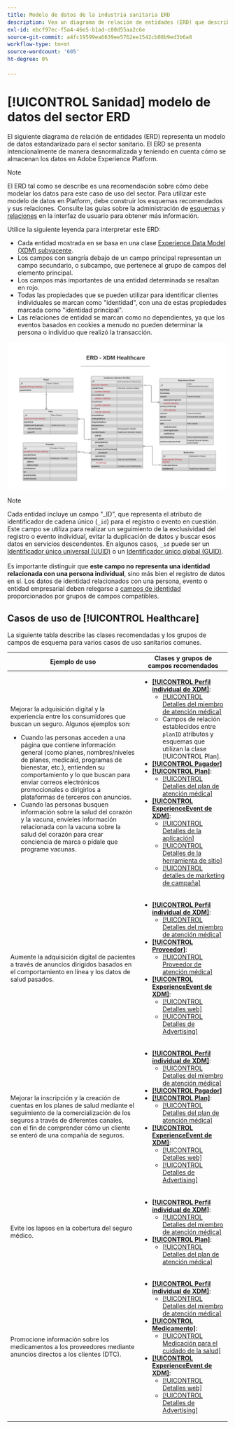 ```yaml
---
title: Modelo de datos de la industria sanitaria ERD
description: Vea un diagrama de relación de entidades (ERD) que describe un modelo de datos estandarizado para el sector sanitario. Este modelo de datos es compatible con el Modelo de datos de experiencia (XDM) para su uso en Adobe Experience Platform.
exl-id: ebcf97ec-f5a4-46e5-b1ad-c80d55aa2c6e
source-git-commit: a4fc19599ea6639ee5762ee1542cb08b9ed3b6a8
workflow-type: tm+mt
source-wordcount: '605'
ht-degree: 0%

---
```


# [!UICONTROL Sanidad] modelo de datos del sector ERD

El siguiente diagrama de relación de entidades (ERD) representa un modelo de datos estandarizado para el sector sanitario. El ERD se presenta intencionalmente de manera desnormalizada y teniendo en cuenta cómo se almacenan los datos en Adobe Experience Platform.

>[!NOTE]
>
>El ERD tal como se describe es una recomendación sobre cómo debe modelar los datos para este caso de uso del sector. Para utilizar este modelo de datos en Platform, debe construir los esquemas recomendados y sus relaciones. Consulte las guías sobre la administración de [esquemas](../../ui/resources/schemas.md) y [relaciones](../../tutorials/relationship-ui.md) en la interfaz de usuario para obtener más información.

Utilice la siguiente leyenda para interpretar este ERD:

* Cada entidad mostrada en se basa en una clase [Experience Data Model (XDM) subyacente](../composition.md#class).
* Los campos con sangría debajo de un campo principal representan un campo secundario, o subcampo, que pertenece al grupo de campos del elemento principal.
* Los campos más importantes de una entidad determinada se resaltan en rojo.
* Todas las propiedades que se pueden utilizar para identificar clientes individuales se marcan como &quot;identidad&quot;, con una de estas propiedades marcada como &quot;identidad principal&quot;.
* Las relaciones de entidad se marcan como no dependientes, ya que los eventos basados en cookies a menudo no pueden determinar la persona o individuo que realizó la transacción.

![Ejemplo de ERD para un modelo de datos del sector sanitario](../../images/industries/healthcare.png)

>[!NOTE]
>
>Cada entidad incluye un campo &quot;_ID&quot;, que representa el atributo de identificador de cadena único (`_id`) para el registro o evento en cuestión. Este campo se utiliza para realizar un seguimiento de la exclusividad del registro o evento individual, evitar la duplicación de datos y buscar esos datos en servicios descendentes. En algunos casos, `_id` puede ser un [Identificador único universal (UUID)](https://tools.ietf.org/html/rfc4122) o un [Identificador único global (GUID)](https://docs.microsoft.com/en-us/dotnet/api/system.guid?view=net-5.0).<br><br>Es importante distinguir que **este campo no representa una identidad relacionada con una persona individual**, sino más bien el registro de datos en sí. Los datos de identidad relacionados con una persona, evento o entidad empresarial deben relegarse a [campos de identidad](../composition.md#identity) proporcionados por grupos de campos compatibles.

## Casos de uso de [!UICONTROL Healthcare]

La siguiente tabla describe las clases recomendadas y los grupos de campos de esquema para varios casos de uso sanitarios comunes.

| Ejemplo de uso | Clases y grupos de campos recomendados |
| --- | --- |
| Mejorar la adquisición digital y la experiencia entre los consumidores que buscan un seguro. Algunos ejemplos son: <ul><li>Cuando las personas acceden a una página que contiene información general (como planes, nombres/niveles de planes, medicaid, programas de bienestar, etc.), entienden su comportamiento y lo que buscan para enviar correos electrónicos promocionales o dirigirlos a plataformas de terceros con anuncios.</li><li>Cuando las personas busquen información sobre la salud del corazón y la vacuna, envíeles información relacionada con la vacuna sobre la salud del corazón para crear conciencia de marca o pídale que programe vacunas.</li></ul> | <ul><li>**[[!UICONTROL Perfil individual de XDM]](../../classes/individual-profile.md)**:<ul><li>[[!UICONTROL Detalles del miembro de atención médica]](../../field-groups/profile/healthcare-member-details.md)</li><li>Campos de relación establecidos entre `planID` atributos y esquemas que utilizan la clase [!UICONTROL Plan].</li></ul></li><li>**[[!UICONTROL Pagador]](../../classes/payer.md)**</li><li>**[[!UICONTROL Plan]](../../classes/plan.md)**:<ul><li>[[!UICONTROL Detalles del plan de atención médica]](../../field-groups/plan/healthcare-plan-details.md)</li></ul></li><li>**[[!UICONTROL ExperienceEvent de XDM]](../../classes/experienceevent.md)**:<ul><li>[[!UICONTROL Detalles de la aplicación]](../../field-groups/event/application-details.md)</li><li>[[!UICONTROL Detalles de la herramienta de sitio]](../../field-groups/event/sitetool-details.md)</li><li>[[!UICONTROL  detalles de marketing de campaña]](../../field-groups/event/campaign-marketing-details.md)</li></ul></li></ul> |
| Aumente la adquisición digital de pacientes a través de anuncios dirigidos basados en el comportamiento en línea y los datos de salud pasados. | <ul><li>**[[!UICONTROL Perfil individual de XDM]](../../classes/individual-profile.md)**:<ul><li>[[!UICONTROL Detalles del miembro de atención médica]](../../field-groups/profile/healthcare-member-details.md)</li></ul></li><li>**[[!UICONTROL Proveedor]](../../classes/provider.md)**:<ul><li>[[!UICONTROL Proveedor de atención médica]](../../field-groups/provider/healthcare-provider.md)</li></ul></li><li>**[[!UICONTROL ExperienceEvent de XDM]](../../classes/experienceevent.md)**:<ul><li>[[!UICONTROL Detalles web]](../../field-groups/event/web-details.md)</li><li>[[!UICONTROL Detalles de Advertising]](../../field-groups/event/advertising-details.md)</li></ul></li></ul> |
| Mejorar la inscripción y la creación de cuentas en los planes de salud mediante el seguimiento de la comercialización de los seguros a través de diferentes canales, con el fin de comprender cómo un cliente se enteró de una compañía de seguros. | <ul><li>**[[!UICONTROL Perfil individual de XDM]](../../classes/individual-profile.md)**:<ul><li>[[!UICONTROL Detalles del miembro de atención médica]](../../field-groups/profile/healthcare-member-details.md)</li></ul></li><li>**[[!UICONTROL Pagador]](../../classes/payer.md)**</li><li>**[[!UICONTROL Plan]](../../classes/plan.md)**:<ul><li>[[!UICONTROL Detalles del plan de atención médica]](../../field-groups/plan/healthcare-plan-details.md)</li></ul></li><li>**[[!UICONTROL ExperienceEvent de XDM]](../../classes/experienceevent.md)**:<ul><li>[[!UICONTROL Detalles web]](../../field-groups/event/web-details.md)</li><li>[[!UICONTROL Detalles de Advertising]](../../field-groups/event/advertising-details.md)</li></ul></li></ul> |
| Evite los lapsos en la cobertura del seguro médico. | <ul><li>**[[!UICONTROL Perfil individual de XDM]](../../classes/individual-profile.md)**:<ul><li>[[!UICONTROL Detalles del miembro de atención médica]](../../field-groups/profile/healthcare-member-details.md)</li></ul></li><li>**[[!UICONTROL Plan]](../../classes/plan.md)**:<ul><li>[[!UICONTROL Detalles del plan de atención médica]](../../field-groups/plan/healthcare-plan-details.md)</li></ul></li></ul> |
| Promocione información sobre los medicamentos a los proveedores mediante anuncios directos a los clientes (DTC). | <ul><li>**[[!UICONTROL Perfil individual de XDM]](../../classes/individual-profile.md)**:<ul><li>[[!UICONTROL Detalles del miembro de atención médica]](../../field-groups/profile/healthcare-member-details.md)</li></ul></li><li>**[[!UICONTROL Medicamento]](../../classes/medication.md)**:<ul><li>[[!UICONTROL Medicación para el cuidado de la salud]](../../field-groups/medication/healthcare-medication.md)</li></ul></li><li>**[[!UICONTROL ExperienceEvent de XDM]](../../classes/experienceevent.md)**:<ul><li>[[!UICONTROL Detalles web]](../../field-groups/event/web-details.md)</li><li>[[!UICONTROL Detalles de Advertising]](../../field-groups/event/advertising-details.md)</li></ul></li></ul> |

